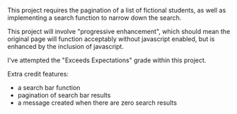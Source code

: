 This project requires the pagination of a list of fictional students, as well as implementing a search function to narrow down the search.

This project will involve "progressive enhancement", which should mean the original page will function acceptably without javascript enabled, but is enhanced by the inclusion of javascript.

I've attempted the "Exceeds Expectations" grade within this project.

Extra credit features:

- a search bar function
- pagination of search bar results
- a message created when there are zero search results

